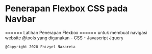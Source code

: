 # Penerapan Flexbox CSS pada Navbar

====== Latihan Penerapan Flexbox ======
untuk membuat navigasi website
@tools yang digunakan
    - CSS
    - Javascript Jquery

    @Copyright 2020 Fhizyel Nazareta

